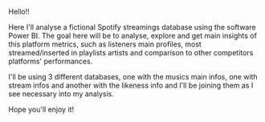 Hello!!

Here I'll analyse a fictional Spotify streamings database using the software Power BI. The goal here will be to analyse, explore and get main insights of this platform metrics, such as listeners main profiles, most streamed/inserted in playlists artists and comparison to other competitors platforms' performances.

I'll be using 3 different databases, one with the musics main infos, one with stream infos and another with the likeness info and I'll be joining them as I see necessary into my analysis.

Hope you'll enjoy it!
